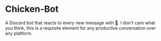 # Chicken-Bot
A Discord bot that reacts to every new message with 🐔. I don't care what you think, this is a requisite element for any productive conversation over any platform.
